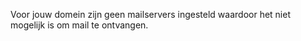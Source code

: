 Voor jouw domein zijn geen mailservers ingesteld waardoor het niet mogelijk 
is om mail te ontvangen.
